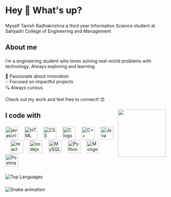 <h1 align="left">Hey 👋 What's up?</h1>

###

<p align="left">Myself Tanish Radhakrishna a third year Information Science student at Sahyadri College of Engineering and Management</p>

###

<h2 align="left">About me</h2>

###

<p align="left">  I’m a engineering student who loves solving real-world problems with technology. Always exploring and learning.  

🚀 Passionate about innovation  
💡 Focused on impactful projects  
🔍 Always curious  

Check out my work and feel free to connect!  😊</p>
###

<img align="right" height="150" src="https://imgs.search.brave.com/nyMzRVyOINjC39r5xDbDs98f5W5-Ii56tvsMVuHtEb8/rs:fit:860:0:0:0/g:ce/aHR0cHM6Ly9naWZk/Yi5jb20vaW1hZ2Vz/L2hpZ2gvcGV0ZXIt/Z3JpZmZpbi1mYW1p/bHktZ3V5LWhhcHB5/LWhlYWQtc3Bpbi1h/a2hiam1wYmN0cXp3/anhvLmdpZg.gif"  />

###

<h2 align="left">I code with</h2>

###

<div align="left">
  <img src="https://cdn.jsdelivr.net/gh/devicons/devicon/icons/javascript/javascript-original.svg" height="40" alt="javascript logo"  />
  <img width="12" />
  <img src="https://cdn.jsdelivr.net/gh/devicons/devicon/icons/html5/html5-original.svg" height="40" alt="HTML logo" />
  <img width="12" />
  <img src="https://cdn.jsdelivr.net/gh/devicons/devicon/icons/css3/css3-original.svg" height="40" alt="CSS logo" />
  <img width="12" />
  <img src="https://cdn.jsdelivr.net/gh/devicons/devicon/icons/c/c-original.svg" height="40" alt="C logo" />
  <img width="12" />
  <img src="https://cdn.jsdelivr.net/gh/devicons/devicon/icons/cplusplus/cplusplus-original.svg" height="40" alt="C++ logo" />
  <img width="12" />
  <img src="https://cdn.jsdelivr.net/gh/devicons/devicon/icons/java/java-original.svg" height="40" alt="Java logo" />
  <img width="12" />
  <img src="https://cdn.jsdelivr.net/gh/devicons/devicon/icons/react/react-original.svg" height="40" alt="react logo"  />
  <img width="12" />
  <img src="https://cdn.jsdelivr.net/gh/devicons/devicon/icons/nodejs/nodejs-original.svg" height="40" alt="nodejs logo"  />
  <img width="12" />
  <img src="https://cdn.jsdelivr.net/gh/devicons/devicon/icons/mysql/mysql-original.svg" height="40" alt="MySQL logo" />
  <img width="12" />
  <img src="https://cdn.jsdelivr.net/gh/devicons/devicon/icons/python/python-original.svg" height="40" alt="Python logo" />
  <img width="12" />
  <img src="https://cdn.jsdelivr.net/gh/devicons/devicon/icons/mongodb/mongodb-original.svg" height="40" alt="MongoDB logo" />
  <img width="12" />
  <img src="https://www.vectorlogo.zone/logos/getpostman/getpostman-icon.svg" height="40" alt="Postman logo" />

</div>

###
![Top Languages](https://github-readme-stats.vercel.app/api/top-langs/?username=TanishRadhakrishna&layout=compact&theme=radical)
###
![Snake animation](https://github.com/YOUR_GITHUB_USERNAME/TanishRadhakrishna/blob/output/github-contribution-grid-snake.svg)

